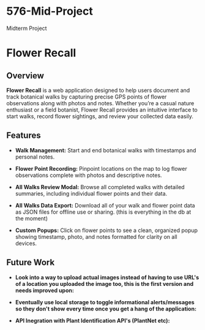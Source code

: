 # 576-Mid-Project
Midterm Project

# Flower Recall

## Overview

**Flower Recall** is a web application designed to help users document and track botanical walks by capturing precise GPS points of flower observations along with photos and notes. Whether you’re a casual nature enthusiast or a field botanist, Flower Recall provides an intuitive interface to start walks, record flower sightings, and review your collected data easily.

## Features

- **Walk Management:**
  Start and end botanical walks with timestamps and personal notes.

- **Flower Point Recording:**
  Pinpoint locations on the map to log flower observations complete with photos and descriptive notes.

- **All Walks Review Modal:**
  Browse all completed walks with detailed summaries, including individual flower points and their data.

- **All Walks Data Export:**
  Download all of your walk and flower point data as JSON files for offline use or sharing.  (this is everything in the db at the moment)

- **Custom Popups:**
  Click on flower points to see a clean, organized popup showing timestamp, photo, and notes formatted for clarity on all devices.

## Future Work

- **Look into a way to upload actual images instead of having to use URL's of a location you uploaded the image too, this is the first version and needs improved upon:**

- **Eventually use local storage to toggle informational alerts/messages so they don't show every time once you get a hang of the application:**

- **API Inegration with Plant Identification API's (PlantNet etc):**
